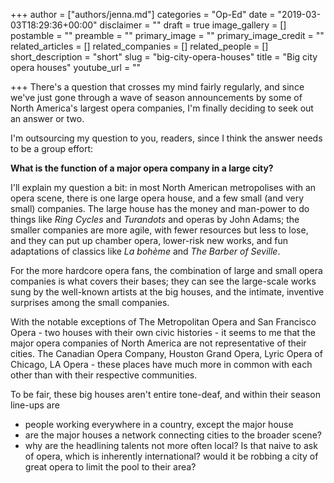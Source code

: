 +++
author = ["authors/jenna.md"]
categories = "Op-Ed"
date = "2019-03-03T18:29:36+00:00"
disclaimer = ""
draft = true
image_gallery = []
postamble = ""
preamble = ""
primary_image = ""
primary_image_credit = ""
related_articles = []
related_companies = []
related_people = []
short_description = "short"
slug = "big-city-opera-houses"
title = "Big city opera houses"
youtube_url = ""

+++
There's a question that crosses my mind fairly regularly, and since we've just gone through a wave of season announcements by some of North America's largest opera companies, I'm finally deciding to seek out an answer or two.

I'm outsourcing my question to you, readers, since I think the answer needs to be a group effort:

**What is the function of a major opera company in a large city?**

I'll explain my question a bit: in most North American metropolises with an opera scene, there is one large opera house, and a few small (and very small) companies. The large house has the money and man-power to do things like _Ring Cycles_ and _Turandots_ and operas by John Adams; the smaller companies are more agile, with fewer resources but less to lose, and they can put up chamber opera, lower-risk new works, and fun adaptations of classics like _La bohème_ and _The Barber of Seville_.

For the more hardcore opera fans, the combination of large and small opera companies is what covers their bases; they can see the large-scale works sung by the well-known artists at the big houses, and the intimate, inventive surprises among the small companies.

With the notable exceptions of The Metropolitan Opera and San Francisco Opera - two houses with their own civic histories - it seems to me that the major opera companies of North America are not representative of their cities. The Canadian Opera Company, Houston Grand Opera, Lyric Opera of Chicago, LA Opera - these places have much more in common with each other than with their respective communities. 

To be fair, these big houses aren't entire tone-deaf, and within their season line-ups are 

* people working everywhere in a country, except the major house
* are the major houses a network connecting cities to the broader scene?
* why are the headlining talents not more often local? Is that naive to ask of opera, which is inherently international? would it be robbing a city of great opera to limit the pool to their area?